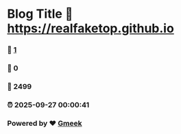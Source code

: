 # Blog Title :link: https://realfaketop.github.io 
### :page_facing_up: [1](https://realfaketop.github.io/tag.html) 
### :speech_balloon: 0 
### :hibiscus: 2499 
### :alarm_clock: 2025-09-27 00:00:41 
### Powered by :heart: [Gmeek](https://github.com/Meekdai/Gmeek)
